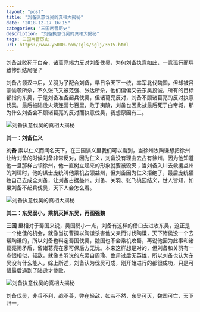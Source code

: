 ```yaml
---
layout: "post"
title: "刘备执意伐吴的真相大揭秘"
date: "2018-12-17 16:15"
categories: "三国两晋历史"
description: "刘备执意伐吴的真相大揭秘"
tags: 三国两晋历史
url: https://www.y5000.com/zgls/sglj/3615.html
---
```






刘备战败死于白帝，诸葛亮竭力反对刘备伐吴，为何刘备执意如此，一意孤行而导致惨烈结局呢？

刘备占领汉中后，关羽为了配合刘备，早日争天下一统，率军北伐魏国，但却被吕蒙偷袭所杀，不久张飞又被范强、张达所杀，他们偏偏又去东吴投诚，所有的目标都指向东吴，于是刘备准备起兵伐吴，但诸葛亮反对，刘备不顾诸葛亮的反对执意伐吴，最后被陆逊火烧连营七百里，败于夷陵，刘备也因此战最后死于白帝城，那为什么刘备会不顾诸葛亮的反对而执意伐吴，我想原因有二。

  

![刘备执意伐吴的真相大揭秘](/uploads/allimg/161021/6-161021100006135.JPG)

**其一：刘备仁义**

**刘备**
素以仁义而闻名天下，在三国演义里我们可以看到，当徐州牧陶谦想把徐州让给刘备的时候刘备非常反对，因为仁义，刘备没有理由去占有徐州，因为他知道他一旦那样占领徐州，他一直树立起来的形象就要被毁灭；当刘备入川去救援益州的刘璋时，他的谋士庞统叫他乘机占领益州，但刘备因为仁义拒绝了，最后庞统牺牲自己去成全刘备，让刘备占据益州。刘备、关羽、张飞桃园结义，世人皆知，如果刘备不起兵伐吴，天下人会怎么看。

  

![刘备执意伐吴的真相大揭秘](/uploads/allimg/161021/6-161021100104213.JPG)

**其二：东吴弱小，乘机灭掉东吴，再图强魏**

**三国**
里相对于蜀国来说，吴国弱小一点，刘备有这样的借口去进攻东吴，这正是一个绝佳的机会，就像当初曹操以陶谦杀害他父亲而讨伐陶谦，天下诸侯没一个去帮陶谦的，所以刘备也料定蜀国伐吴，魏国也不会乘机攻蜀，再说他因为此事和诸葛亮闹矛盾，留诸葛亮在家可保后方无忧。本来这样想是对的，但刘备和关羽有一点很相似，轻敌，就像关羽说的东吴自周瑜、鲁肃过后无英雄，所以刘备也认为东吴没有什么能人，综上所述，刘备认为伐吴可成，刚开始进行的都很成功，只是可惜最后遇到了陆逊才惨败。

  

![刘备执意伐吴的真相大揭秘](/uploads/allimg/161021/6-16102110020a52.JPG)

刘备伐吴，非兵不利，战不善，弊在轻敌，如若不然，东吴可灭，魏国可亡，天下归一。
